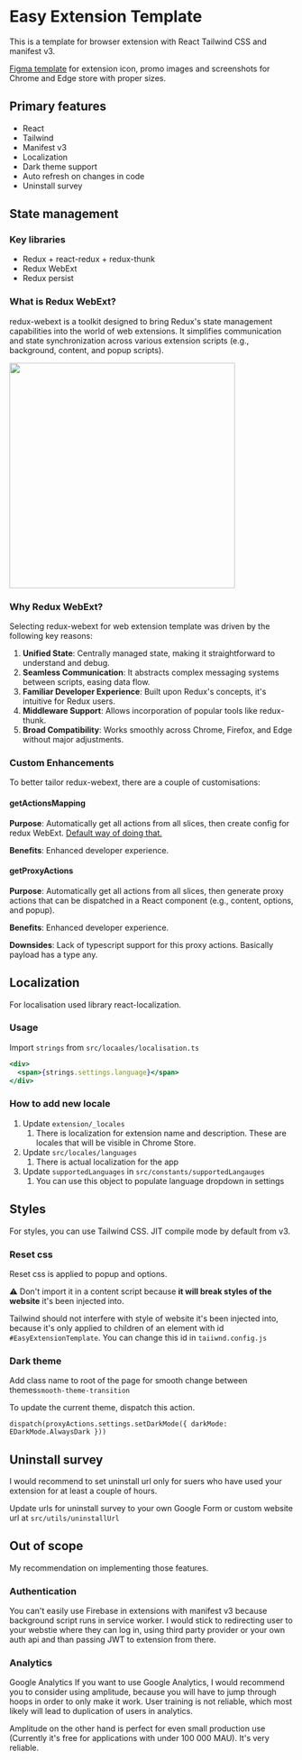 # Easy Extension Template

This is a template for browser extension with React Tailwind CSS and manifest v3.

[Figma template](https://www.figma.com/file/oGLtIgfsafbHWXM8V7lXbM/Easy-Extension-Template?type=design&node-id=0%3A1&mode=design&t=1mbXNqNGS6YB2hAP-1) for extension icon, promo images and screenshots for Chrome and Edge store with proper sizes.

## Primary features

- React
- Tailwind
- Manifest v3
- Localization
- Dark theme support
- Auto refresh on changes in code
- Uninstall survey

## State management

### Key libraries

- Redux + react-redux + redux-thunk
- Redux WebExt
- Redux persist

### What is Redux WebExt?

redux-webext is a toolkit designed to bring Redux's state management capabilities into the world of web extensions. It
simplifies communication and state synchronization across various extension scripts (e.g., background, content, and
popup scripts).

<img src="https://cloud.githubusercontent.com/assets/1555792/19413725/21031a42-9336-11e6-85ce-d5dc63104936.png" width="400">

### Why Redux WebExt?

Selecting redux-webext for web extension template was driven by the following key reasons:

1. **Unified State**: Centrally managed state, making it straightforward to understand and debug.
2. **Seamless Communication**: It abstracts complex messaging systems between scripts, easing data flow.
3. **Familiar Developer Experience**: Built upon Redux's concepts, it's intuitive for Redux users.
4. **Middleware Support**: Allows incorporation of popular tools like redux-thunk.
5. **Broad Compatibility**: Works smoothly across Chrome, Firefox, and Edge without major adjustments.

### Custom Enhancements

To better tailor redux-webext, there are a couple of customisations:

#### getActionsMapping

**Purpose**: Automatically get all actions from all slices, then create config for redux
WebExt. [Default way of doing that.](https://www.npmjs.com/package/redux-webext#:~:text=INCREMENT_UI_COUNTER%3A%C2%A0incrementUICounter%2C)

**Benefits**: Enhanced developer experience.

#### getProxyActions

**Purpose**: Automatically get all actions from all slices, then generate proxy actions that can be dispatched in a
React component (e.g., content, options, and
popup).

**Benefits**: Enhanced developer experience.

**Downsides**: Lack of typescript support for this proxy actions. Basically payload has a type any.

## Localization

For localisation used library react-localization.

### Usage

Import `strings` from `src/locaales/localisation.ts`

```jsx
<div>
  <span>{strings.settings.language}</span>
</div>
```

### How to add new locale

1. Update `extension/_locales`
    1. There is localization for extension name and description. These are locales that will be visible in Chrome Store.
2. Update `src/locales/languages`
    1. There is actual localization for the app
3. Update `supportedLanguages` in `src/constants/supportedLangauges`
    1. You can use this object to populate language dropdown in settings

## Styles

For styles, you can use Tailwind CSS. JIT compile mode by default from v3.

### Reset css

Reset css is applied to popup and options.

⚠️ Don't import it in a content script because **it will break styles of the website** it's been injected into.

Tailwind should not interfere with style of website it's been injected into, because it's only applied to children of an
element with id `#EasyExtensionTemplate`. You can change this id in `taiiwnd.config.js`

### Dark theme

Add class name to root of the page for smooth change between themes`smooth-theme-transition`

To update the current theme, dispatch this action.

`dispatch(proxyActions.settings.setDarkMode({ darkMode: EDarkMode.AlwaysDark }))`

## Uninstall survey

I would recommend to set uninstall url only for suers who have used your extension for at least a couple of hours.

Update urls for uninstall survey to your own Google Form or custom website url at `src/utils/uninstallUrl`

## Out of scope
My recommendation on implementing those features.

### Authentication
You can't easily use Firebase in extensions with manifest v3 because background script runs in service worker.
I would stick to redirecting user to your webstie where they can log in,
using third party provider or your own auth api and than passing JWT to extension from there.

### Analytics

Google Analytics
If you want to use Google Analytics, I would recommend you to consider using amplitude,
because you will have to jump through hoops in order to only make it work.
User training is not reliable, which most likely will lead to duplication of users in analytics.

Amplitude on the other hand is perfect for even small production use
(Currently it's free for applications with under 100 000 MAU).
It's very reliable.